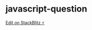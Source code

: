 # javascript-question

[Edit on StackBlitz ⚡️](https://stackblitz.com/edit/stackblitz-starters-o7vihc)